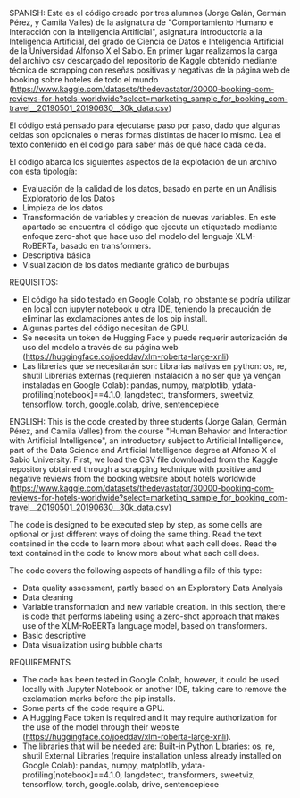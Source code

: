 SPANISH:
Este es el código creado por tres alumnos (Jorge Galán, Germán Pérez, y Camila Valles) de la asignatura de "Comportamiento Humano e Interacción con la Inteligencia Artificial", asignatura introductoria a la Inteligencia Artificial, del grado de Ciencia de Datos e Inteligencia Artificial de la Universidad Alfonso X el Sabio. 
En primer lugar realizamos la carga del archivo csv descargado del repositorio de Kaggle obtenido mediante técnica de scrapping con reseñas positivas y negativas de la página web de booking sobre hoteles de todo el mundo (https://www.kaggle.com/datasets/thedevastator/30000-booking-com-reviews-for-hotels-worldwide?select=marketing_sample_for_booking_com-travel__20190501_20190630__30k_data.csv)

El código está pensado para ejecutarse paso por paso, dado que algunas celdas son opcionales o meras formas distintas de hacer lo mismo. Lea el texto contenido en el código para saber más de qué hace cada celda.

El código abarca los siguientes aspectos de la explotación de un archivo con esta tipología:
- Evaluación de la calidad de los datos, basado en parte en un Análisis Exploratorio de los Datos
- Limpieza de los datos
- Transformación de variables y creación de nuevas variables. En este apartado se encuentra el código que ejecuta un etiquetado mediante enfoque zero-shot que hace uso del modelo del lenguaje XLM-RoBERTa, basado en transformers.
- Descriptiva básica
- Visualización de los datos mediante gráfico de burbujas

REQUISITOS:
- El código ha sido testado en Google Colab, no obstante se podría utilizar en local con jupyter notebook u otra IDE, teniendo la precaución de eliminar las exclamaciones antes de los pip install. 
- Algunas partes del código necesitan de GPU.
- Se necesita un token de Hugging Face y puede requerir autorización de uso del modelo a través de su página web (https://huggingface.co/joeddav/xlm-roberta-large-xnli)
- Las librerias que se necesitarán son:
Librarias nativas en python:
os, re, shutil
Librerias externas (requieren instalación a no ser que ya vengan instaladas en Google Colab):
pandas, numpy, matplotlib, ydata-profiling[notebook]==4.1.0, langdetect, transformers, sweetviz, tensorflow, torch, google.colab, drive, sentencepiece

ENGLISH:
This is the code created by three students (Jorge Galán, Germán Pérez, and Camila Valles) from the course "Human Behavior and Interaction with Artificial Intelligence", an introductory subject to Artificial Intelligence, part of the Data Science and Artificial Intelligence degree at Alfonso X el Sabio University.
First, we load the CSV file downloaded from the Kaggle repository obtained through a scrapping technique with positive and negative reviews from the booking website about hotels worldwide (https://www.kaggle.com/datasets/thedevastator/30000-booking-com-reviews-for-hotels-worldwide?select=marketing_sample_for_booking_com-travel__20190501_20190630__30k_data.csv)

The code is designed to be executed step by step, as some cells are optional or just different ways of doing the same thing. Read the text contained in the code to learn more about what each cell does. Read the text contained in the code to know more about what each cell does.

The code covers the following aspects of handling a file of this type:
- Data quality assessment, partly based on an Exploratory Data Analysis
- Data cleaning
- Variable transformation and new variable creation. In this section, there is code that performs labeling using a zero-shot approach that makes use of the XLM-RoBERTa language model, based on transformers.
- Basic descriptive
- Data visualization using bubble charts

REQUIREMENTS
- The code has been tested in Google Colab, however, it could be used locally with Jupyter Notebook or another IDE, taking care to remove the exclamation marks before the pip installs. 
- Some parts of the code require a GPU.
- A Hugging Face token is required and it may require authorization for the use of the model through their website (https://huggingface.co/joeddav/xlm-roberta-large-xnli).
- The libraries that will be needed are:
Built-in Python Libraries:
os, re, shutil
External Libraries (require installation unless already installed on Google Colab):
pandas, numpy, matplotlib, ydata-profiling[notebook]==4.1.0, langdetect, transformers, sweetviz, tensorflow, torch, google.colab, drive, sentencepiece

